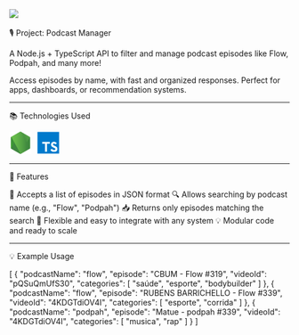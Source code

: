 <img src="https://capsule-render.vercel.app/api?type=waving&color=0:000000,100:1F1F1F&height=120&section=header&text=🎧%20Podcast%20Manager&fontColor=FFFFFF&fontSize=35&fontAlignY=35" />

🎙️ Project: Podcast Manager

A Node.js + TypeScript API to filter and manage podcast episodes like Flow, Podpah, and many more!

Access episodes by name, with fast and organized responses. Perfect for apps, dashboards, or recommendation systems.

---

📚 Technologies Used

<div style="display: flex; flex-wrap: nowrap; align-items: center; gap: 10px;">
  <a href="https://nodejs.org/" target="_blank" rel="noreferrer">
    <img src="https://raw.githubusercontent.com/devicons/devicon/master/icons/nodejs/nodejs-original.svg" alt="Node.js" width="40" height="40"/>
  </a>
  <a href="https://www.typescriptlang.org/" target="_blank" rel="noreferrer">
    <img src="https://raw.githubusercontent.com/devicons/devicon/master/icons/typescript/typescript-original.svg" alt="TypeScript" width="40" height="40"/>
  </a>
</div>

---

🚀 Features

🎯 Accepts a list of episodes in JSON format
🔍 Allows searching by podcast name (e.g., "Flow", "Podpah")
📥 Returns only episodes matching the search
🧩 Flexible and easy to integrate with any system
💡 Modular code and ready to scale

---

💡 Example Usage

[
{
"podcastName": "flow",
"episode": "CBUM - Flow #319",
"videoId": "pQSuQmUfS30",
"categories": [
"saúde",
"esporte",
"bodybuilder"
]
},
{
"podcastName": "flow",
"episode": "RUBENS BARRICHELLO - Flow #339",
"videoId": "4KDGTdiOV4I",
"categories": [
"esporte",
"corrida"
]
},
{
"podcastName": "podpah",
"episode": "Matue - podpah #339",
"videoId": "4KDGTdiOV4I",
"categories": [
"musica",
"rap"
]
}
]
